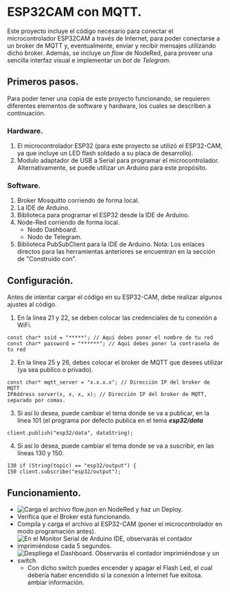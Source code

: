 # ESP32CAM con MQTT.
Este proyecto incluye el código necesario para conectar el microcontrolador ESP32CAM a través de Internet, para poder conectarse a un broker de MQTT y, eventualmente, enviar y recibir mensajes utilizando dicho broker. Además, se incluye un _flow_ de NodeRed, para proveer una sencilla interfaz visual e implementar un _bot de Telegram_.
## Primeros pasos.
Para poder tener una copia de este proyecto funcionando, se requieren diferentes elementos de software y hardware, los cuales se describen a continuación.
### Hardware.
1. El microcontrolador ESP32 (para este proyecto se utilizó el ESP32-CAM, ya que incluye un LED flash soldado a su placa de desarrollo).
2. Modulo adaptador de USB a Serial para programar el microcontrolador. Alternativamente, se puede utilizar un Arduino para este propósito. 
### Software.
1. Broker Mosquitto corriendo de forma local.
2. La IDE de Arduino.
3. Biblioteca para programar el ESP32 desde la IDE de Arduino. 
4. Node-Red corriendo de forma local.
	* Nodo Dashboard.
	* Nodo de Telegram. 
5. Biblioteca PubSubClient para la IDE de Arduino. 
Nota: Los enlaces directos para las herramientas anteriores se encuentran en la sección de "Construido con".
## Configuración.
Antes de intentar cargar el código en su ESP32-CAM, debe realizar algunos ajustes al código.

1. En la línea 21 y 22, se deben colocar las credenciales de tu conexión a WiFi.
 ```
const char* ssid = "*****"; // Aquí debes poner el nombre de tu red
const char* password = "******"; // Aquí debes poner la contraseña de tu red
```
2.	En la línea 25 y 26, debes colocar el broker de MQTT que desees utilizar (ya sea publico o privado).
 ```
const char* mqtt_server = "x.x.x.x"; // Dirección IP del broker de MQTT
IPAddress server(x, x, x, x); // Dirección IP del broker de MQTT, separado por comas.
```
3. Si así lo desea, puede cambiar el tema donde se va a publicar, en la línea 101 (el programa por defecto publica en el tema  ___esp32/data___
 ```
client.publish("esp32/data", dataString);
```
4. Si así lo desea, puede cambiar el tema donde se va a suscribir, en las líneas 130 y 150.
 ```
130	if (String(topic) == "esp32/output") {
150	client.subscribe("esp32/output");
```
## Funcionamiento.
* ![Carga el archivo _flow.json_ en NodeRed y haz un _Deploy_.](https://drive.google.com/file/d/1qOgwqFJZRpUiI8tTKXNtBoc1bU7igSJb/view?usp=sharing "San Juan Mountains")
* Verifica que el Broker está funcionando.
* Compila y carga el archivo al ESP32-CAM (poner el microcontrolador en modo programación antes).
* ![En el _Monitor Serial_ de Arduino IDE, observarás el contador imprimiéndose cada 5 segundos.](https://drive.google.com/file/d/1ULW-w-OrAQwJuX-oDu8WCPKfkv6eqDUi/view?usp=sharing "Monotiro Serial")
* ![Despliega el Dashboard. Observarás el contador imprimiéndose y un switch](https://drive.google.com/file/d/13_V0KV-2xeHxr8XjT7UerhPa-ogm3uKi/view?usp=sharing "Dashboard")
	* Con dicho switch puedes encender y apagar el Flash Led, el cual debería haber encendido si la conexión a Internet fue exitosa. ambiar información.
